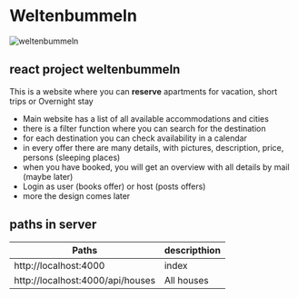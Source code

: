 
# Weltenbummeln


![weltenbummeln](https://user-images.githubusercontent.com/74241434/186416846-f1270244-8c04-47c2-84e8-40a7f669343a.png)



## react project weltenbummeln
This is a website where you can **reserve** apartments for vacation, short trips or Overnight stay
- Main website has a list of all available accommodations and cities
- there is a filter function where you can search for the destination
- for each destination you can check availability in a calendar
- in every offer there are many details, with pictures, description, price, persons (sleeping places)
- when you have booked, you will get an overview with all details by mail (maybe later)
- Login as user (books offer) or host (posts offers)
- more the design comes later


## paths in server
Paths                                       |descripthion
--------------------------------------------|----------------------
http://localhost:4000                       | index
http://localhost:4000/api/houses            | All houses


